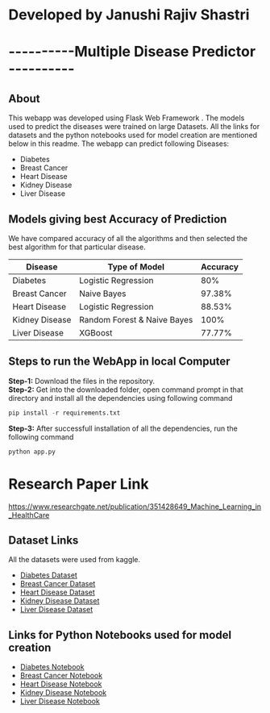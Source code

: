 
# Developed by Janushi Rajiv Shastri

# ----------Multiple Disease Predictor ----------
## About
This webapp was developed using Flask Web Framework . The models used to predict the diseases were trained on large Datasets. All the links for datasets and the python notebooks used for model creation are mentioned below in this readme. The webapp can predict following Diseases:
* Diabetes
* Breast Cancer
* Heart Disease
* Kidney Disease
* Liver Disease


## Models giving best Accuracy of Prediction
We have compared accuracy of all the algorithms and then selected the best algorithm for that particular disease.

Disease | Type of Model | Accuracy
--- | --- | ---
Diabetes | Logistic Regression | 80%
Breast Cancer | Naive Bayes | 97.38%
Heart Disease | Logistic Regression | 88.53%
Kidney Disease | Random Forest & Naive Bayes | 100%
Liver Disease | XGBoost | 77.77%


## Steps to run the WebApp in local Computer
**Step-1:** Download the files in the repository.<br>
**Step-2:** Get into the downloaded folder, open command prompt in that directory and install all the dependencies using following command<br>
```python
pip install -r requirements.txt
```
**Step-3:** After successfull installation of all the dependencies, run the following command<br>
```python
python app.py
```
# Research Paper Link
https://www.researchgate.net/publication/351428649_Machine_Learning_in_HealthCare

## 
## Dataset Links
All the datasets were used from kaggle.
* [Diabetes Dataset](https://www.kaggle.com/uciml/pima-indians-diabetes-database)
* [Breast Cancer Dataset](https://www.kaggle.com/uciml/breast-cancer-wisconsin-data)
* [Heart Disease Dataset](https://www.kaggle.com/ronitf/heart-disease-uci)
* [Kidney Disease Dataset](https://www.kaggle.com/mansoordaku/ckdisease)
* [Liver Disease Dataset](https://www.kaggle.com/uciml/indian-liver-patient-records)


## Links for Python Notebooks used for model creation
* [Diabetes Notebook](https://github.com/JanushiShastri/Machine-Learning-in-HealthCare/blob/main/Python%20Notebooks/Diabetes_Prediction.ipynb)
* [Breast Cancer Notebook](https://github.com/JanushiShastri/Machine-Learning-in-HealthCare/blob/main/Python%20Notebooks/Cancer_Prediction.ipynb)
* [Heart Disease Notebook](https://github.com/JanushiShastri/Machine-Learning-in-HealthCare/blob/main/Python%20Notebooks/Heart_Disease_Prediction.ipynb)
* [Kidney Disease Notebook](https://github.com/JanushiShastri/Machine-Learning-in-HealthCare/blob/main/Python%20Notebooks/Kidney_Disease_Prediction.ipynb)
* [Liver Disease Notebook](https://github.com/JanushiShastri/Machine-Learning-in-HealthCare/blob/main/Python%20Notebooks/Liver_Disease_Prediction.ipynb)
